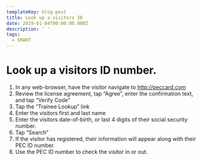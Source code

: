 ```yaml
---
templateKey: blog-post
title: Look up a visitors ID
date: 2019-01-04T00:00:00.000Z
description: ' '
tags:
  - SMART
---
```

# Look up a visitors ID number.

1. In any web-browser, have the visitor navigate to http://peccard.com
2. Review the license agreement, tap “Agree”, enter the confirmation text, and tap “Verify Code”
3. Tap the “Trainee Lookup” link
4. Enter the visitors first and last name
5. Enter the visitors date-of-birth, or last 4 digits of their social security number.
6. Tap “Search”
7. If the visitor has registered, their information will appear along with their PEC ID number.
8. Use the PEC ID number to check the visitor in or out.

